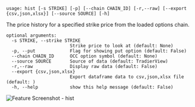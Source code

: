 ```
usage: hist [-s STRIKE] [-p] [--chain CHAIN_ID] [-r,--raw] [--export {csv,json,xlsx}] [--source SOURCE] [-h]
```

The price history for a specified strike price from the loaded options chain.

```
optional arguments:
  -s STRIKE, --strike STRIKE
                        Strike price to look at (default: None)
  -p, --put             Flag for showing put option (default: False)
  --chain CHAIN_ID      OCC option symbol (default: None)
  --source SOURCE       Source of data (default: TradierView)
  -r,--raw              Display raw data (default: False)
  --export {csv,json,xlsx}
                        Export dataframe data to csv,json,xlsx file (default: )
  -h, --help            show this help message (default: False)
```
<img size="1400" alt="Feature Screenshot - hist" src="https://user-images.githubusercontent.com/85772166/142361873-74c9f7b3-4791-4101-90bd-7cbb51d71c46.png">

